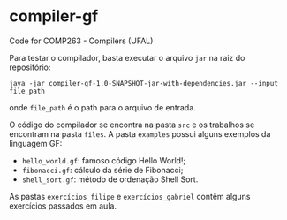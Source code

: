 # compiler-gf
Code for COMP263 - Compilers (UFAL)

Para testar o compilador, basta executar o arquivo ```jar``` na raiz do repositório:
```
java -jar compiler-gf-1.0-SNAPSHOT-jar-with-dependencies.jar --input file_path
```
onde ```file_path``` é o path para o arquivo de entrada.

O código do compilador se encontra na pasta ```src``` e os trabalhos se encontram na pasta ```files```. A pasta ```examples``` possui alguns exemplos da linguagem GF:
- ```hello_world.gf```: famoso código Hello World!;
- ```fibonacci.gf```: cálculo da série de Fibonacci;
- ```shell_sort.gf```: método de ordenação Shell Sort.

As pastas ```exercícios_filipe``` e ```exercícios_gabriel``` contêm alguns exercícios passados em aula.
